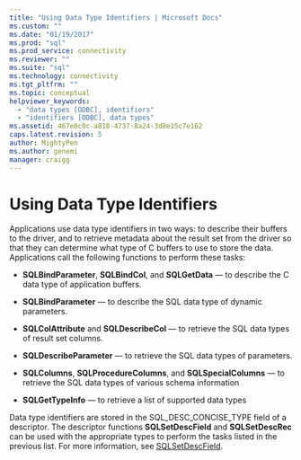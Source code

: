 ```yaml
---
title: "Using Data Type Identifiers | Microsoft Docs"
ms.custom: ""
ms.date: "01/19/2017"
ms.prod: "sql"
ms.prod_service: connectivity
ms.reviewer: ""
ms.suite: "sql"
ms.technology: connectivity
ms.tgt_pltfrm: ""
ms.topic: conceptual
helpviewer_keywords: 
  - "data types [ODBC], identifiers"
  - "identifiers [ODBC], data types"
ms.assetid: 467e0c0c-a818-4737-8a24-3d8e15c7e162
caps.latest.revision: 5
author: MightyPen
ms.author: genemi
manager: craigg
---
```

# Using Data Type Identifiers
Applications use data type identifiers in two ways: to describe their buffers to the driver, and to retrieve metadata about the result set from the driver so that they can determine what type of C buffers to use to store the data. Applications call the following functions to perform these tasks:  
  
-   **SQLBindParameter**, **SQLBindCol**, and **SQLGetData** — to describe the C data type of application buffers.  
  
-   **SQLBindParameter** — to describe the SQL data type of dynamic parameters.  
  
-   **SQLColAttribute** and **SQLDescribeCol** — to retrieve the SQL data types of result set columns.  
  
-   **SQLDescribeParameter** — to retrieve the SQL data types of parameters.  
  
-   **SQLColumns**, **SQLProcedureColumns**, and **SQLSpecialColumns** — to retrieve the SQL data types of various schema information  
  
-   **SQLGetTypeInfo** — to retrieve a list of supported data types  
  
 Data type identifiers are stored in the SQL_DESC_CONCISE_TYPE field of a descriptor. The descriptor functions **SQLSetDescField** and **SQLSetDescRec** can be used with the appropriate types to perform the tasks listed in the previous list. For more information, see [SQLSetDescField](../../../odbc/reference/syntax/sqlsetdescfield-function.md).
